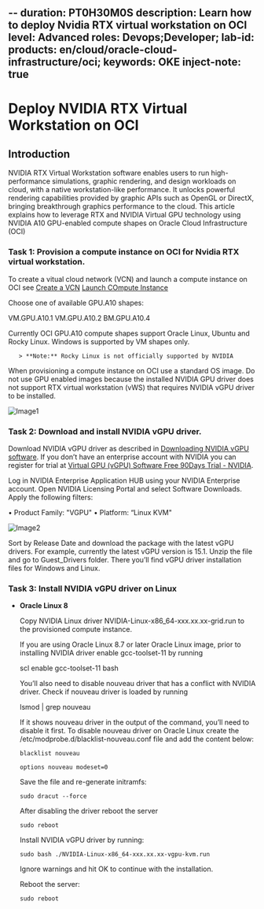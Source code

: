 --
duration: PT0H30M0S
description: Learn how to deploy Nvidia RTX virtual workstation on OCI
level: Advanced
roles: Devops;Developer;
lab-id:
products: en/cloud/oracle-cloud-infrastructure/oci;
keywords: OKE
inject-note: true
---

# Deploy NVIDIA RTX Virtual Workstation on OCI

## Introduction

NVIDIA RTX Virtual Workstation software enables users to run high-performance simulations, graphic rendering, and design workloads on cloud, with a native workstation-like performance. It unlocks powerful rendering capabilities provided by graphic APIs such as OpenGL or DirectX, bringing breakthrough graphics performance to the cloud. This article explains how to leverage RTX and NVIDIA Virtual GPU technology using NVIDIA A10 GPU-enabled compute shapes on Oracle Cloud Infrastructure (OCI)


### Task 1: Provision a compute instance on OCI for Nvidia RTX virtual workstation.

To create a vitual cloud network (VCN) and launch a compute instance on OCI see
[Create a VCN](https://docs.oracle.com/en/learn/oci-basics-tutorial/index.html#create-a-vcn)
[Launch COmpute Instance](https://docs.oracle.com/en/learn/oci-basics-tutorial/index.html#launch-compute-instance)

Choose one of available GPU.A10 shapes:

VM.GPU.A10.1
VM.GPU.A10.2
BM.GPU.A10.4

Currently OCI GPU.A10 compute shapes support Oracle Linux, Ubuntu and Rocky Linux. Windows is supported by VM shapes only.

       > **Note:** Rocky Linux is not officially supported by NVIDIA

When provisioning a compute instance on OCI use a standard OS image.  Do not use GPU enabled images because the installed NVIDIA GPU driver does not support RTX virtual workstation (vWS) that requires NVIDIA vGPU driver to be installed.

![Image1](https://user-images.githubusercontent.com/54962742/230504669-1f34055f-47d7-45cc-87d8-652a729b22aa.png)


### Task 2: Download and install NVIDIA vGPU driver.

Download NVIDIA vGPU driver as described in [Downloading NVIDIA vGPU software](https://docs.nvidia.com/grid/latest/grid-software-quick-start-guide/index.html#redeeming-pak-and-downloading-grid-software). If you don’t have an enterprise account with NVIDIA you can register for trial at [Virtual GPU (vGPU) Software Free 90Days Trial - NVIDIA](https://www.nvidia.com/en-us/data-center/resources/vgpu-evaluation).

Log in NVIDIA Enterprise Application HUB using your NVIDIA Enterprise account. Open NVIDIA Licensing Portal and select Software Downloads. Apply the following filters:

•       Product Family: "VGPU"
•       Platform: “Linux KVM"

![Image2](https://user-images.githubusercontent.com/54962742/230505291-440b61f5-3fe4-423a-bb87-b7f0658dc753.png)

Sort by Release Date and download the package with the latest vGPU drivers. For example, currently the latest vGPU version is 15.1. Unzip the file and go to Guest_Drivers folder. There you’ll find vGPU driver installation files for Windows and Linux.

### Task 3: Install NVIDIA vGPU driver on Linux

- **Oracle Linux 8**

  Copy NVIDIA Linux driver NVIDIA-Linux-x86_64-xxx.xx.xx-grid.run to the provisioned compute instance.
     
  If you are using Oracle Linux 8.7 or later Oracle Linux image, prior to installing NVIDIA driver enable gcc-toolset-11 by running

  scl enable gcc-toolset-11 bash

  You’ll also need to disable nouveau driver that has a conflict with NVIDIA driver. Check if nouveau driver is loaded by running

  lsmod | grep nouveau
     
  If it shows nouveau driver in the output of the command, you’ll need to disable it first. To disable nouveau driver on Oracle Linux create the /etc/modprobe.d/blacklist-nouveau.conf file and add the content below:
  ```   
  blacklist nouveau
  
  options nouveau modeset=0
  ```  
  Save the file and re-generate initramfs:
  ``` 
  sudo dracut --force
  ``` 
  After disabling the driver reboot the server
  ```   
  sudo reboot
  ```      
  Install NVIDIA vGPU driver by running:
  ``` 
  sudo bash ./NVIDIA-Linux-x86_64-xxx.xx.xx-vgpu-kvm.run
  ``` 
  Ignore warnings and hit OK to continue with the installation.
       
  Reboot the server:
  ``` 
  sudo reboot 
  ``` 
  



